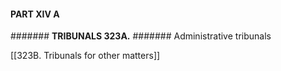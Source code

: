 #### **PART XIV A**
####### **TRIBUNALS 323A.**
####### Administrative tribunals 

[[323B. Tribunals for other matters]]